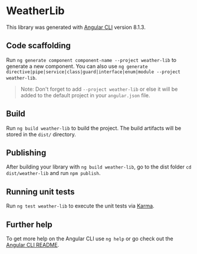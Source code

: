 # WeatherLib

This library was generated with [Angular CLI](https://github.com/angular/angular-cli) version 8.1.3.

## Code scaffolding

Run `ng generate component component-name --project weather-lib` to generate a new component. You can also use `ng generate directive|pipe|service|class|guard|interface|enum|module --project weather-lib`.
> Note: Don't forget to add `--project weather-lib` or else it will be added to the default project in your `angular.json` file. 

## Build

Run `ng build weather-lib` to build the project. The build artifacts will be stored in the `dist/` directory.

## Publishing

After building your library with `ng build weather-lib`, go to the dist folder `cd dist/weather-lib` and run `npm publish`.

## Running unit tests

Run `ng test weather-lib` to execute the unit tests via [Karma](https://karma-runner.github.io).

## Further help

To get more help on the Angular CLI use `ng help` or go check out the [Angular CLI README](https://github.com/angular/angular-cli/blob/master/README.md).
